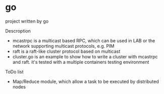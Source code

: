 # go
project written by go

Descroption
- mcastrpc is a multicast based RPC, which can be used in LAB or the network supporting multicast protocols, e.g. PIM
- raft is a raft-like cluster protocol based on multicast
- cluster.go is an example to show how to write a cluster with mcastrpc and raft. it's tested with a multiple containers testing environment

ToDo list
- Map/Reduce module, which allow a task to be executed by distributed nodes
